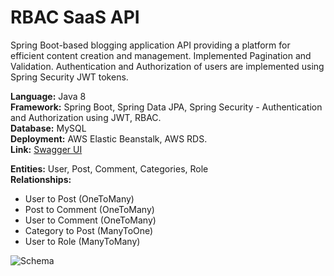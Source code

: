 # RBAC SaaS API

Spring Boot-based blogging application API providing a platform for efficient content creation and management. Implemented Pagination and Validation. Authentication and Authorization of users are implemented using Spring Security JWT tokens.

**Language:** Java 8  
**Framework:** Spring Boot, Spring Data JPA, Spring Security - Authentication and Authorization using JWT, RBAC.  
**Database:** MySQL  
**Deployment:** AWS Elastic Beanstalk, AWS RDS.  
**Link:** [Swagger UI](http://blogapplication-env.eba-2npj9ep6.ap-south-1.elasticbeanstalk.com/swagger-ui/index.html)

**Entities:** User, Post, Comment, Categories, Role  
**Relationships:**
- User to Post (OneToMany)
- Post to Comment (OneToMany)
- User to Comment (OneToMany)
- Category to Post (ManyToOne)
- User to Role (ManyToMany)

![Schema](https://github.com/Siddhanttimeline/backup_BLOG/assets/86899184/c040dab8-36c4-4566-92eb-383acf400a4e)

